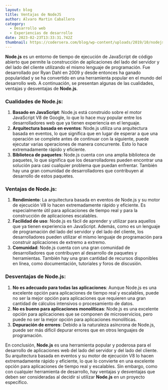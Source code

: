 ```yaml
---
layout: blog
title: Ventajas de NodeJS
author: Alvaro Martin Caballero
category:
  - Desarrollo web
  - Experiencias de desarrollo
date: 2023-02-23T13:33:31.742Z
thumbnail: https://codersera.com/blog/wp-content/uploads/2019/10/nodejs-thumb.jpg
---
```

**Node.js** es un entorno de tiempo de ejecución de JavaScript de código abierto que permite la construcción de aplicaciones del lado del servidor y del lado del cliente utilizando el mismo lenguaje de programación. Fue desarrollado por Ryan Dahl en 2009 y desde entonces ha ganado popularidad y se ha convertido en una herramienta popular en el mundo del desarrollo web. A continuación, se presentan algunas de las cualidades, ventajas y desventajas de **Node.js**.

### Cualidades de Node.js:

1. **Basado en JavaScript**: Node.js está construido sobre el motor JavaScript V8 de Google, lo que lo hace muy popular entre los desarrolladores web que ya tienen experiencia en el lenguaje.
2. **Arquitectura basada en eventos**: Node.js utiliza una arquitectura basada en eventos, lo que significa que en lugar de esperar a que una operación se complete antes de continuar con la siguiente, puede ejecutar varias operaciones de manera concurrente. Esto lo hace extremadamente rápido y eficiente.
3. **Biblioteca de paquetes**: Node.js cuenta con una amplia biblioteca de paquetes, lo que significa que los desarrolladores pueden encontrar una solución para casi cualquier problema que puedan enfrentar. También hay una gran comunidad de desarrolladores que contribuyen al desarrollo de estos paquetes.

### Ventajas de Node.js:

1. **Rendimiento**: La arquitectura basada en eventos de Node.js y su motor de ejecución V8 lo hacen extremadamente rápido y eficiente. Es especialmente útil para aplicaciones de tiempo real y para la construcción de aplicaciones escalables.
2. **Facilidad de uso**: Node.js es fácil de aprender y utilizar para aquellos que ya tienen experiencia en JavaScript. Además, como es un lenguaje de programación del lado del servidor y del lado del cliente, los desarrolladores pueden utilizar el mismo lenguaje de programación para construir aplicaciones de extremo a extremo.
3. **Comunidad**: Node.js cuenta con una gran comunidad de desarrolladores que contribuyen al desarrollo de paquetes y herramientas. También hay una gran cantidad de recursos disponibles en línea, como documentación, tutoriales y foros de discusión.

### Desventajas de Node.js:

1. **No es adecuado para todas las aplicaciones**: Aunque Node.js es una excelente opción para aplicaciones de tiempo real y escalables, puede no ser la mejor opción para aplicaciones que requieren una gran cantidad de cálculos intensivos o procesamiento de datos.
2. **No es bueno para aplicaciones monolíticas**: Node.js es una excelente opción para aplicaciones que se componen de microservicios, pero puede no ser la mejor opción para aplicaciones monolíticas.
3. **Depuración de errores**: Debido a la naturaleza asíncrona de Node.js, puede ser más difícil depurar errores que en otros lenguajes de programación.

En conclusión, **Node.js** es una herramienta popular y poderosa para el desarrollo de aplicaciones web del lado del servidor y del lado del cliente. Su arquitectura basada en eventos y su motor de ejecución V8 lo hacen extremadamente rápido y eficiente, lo que lo convierte en una excelente opción para aplicaciones de tiempo real y escalables. Sin embargo, como con cualquier herramienta de desarrollo, hay ventajas y desventajas que deben ser consideradas al decidir si utilizar **Node.js** en un proyecto específico.
